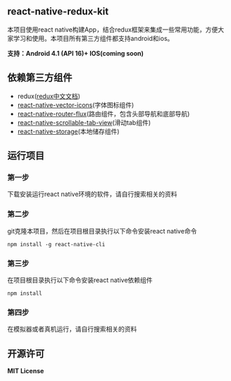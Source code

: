 ## react-native-redux-kit

本项目使用react native构建App，结合redux框架来集成一些常用功能，方便大家学习和使用。本项目所有第三方组件都支持android和ios。

**支持：Android 4.1 (API 16)+ IOS(coming soon)**

## 依赖第三方组件

- redux([redux中文文档](http://cn.redux.js.org/))
- [react-native-vector-icons](https://github.com/oblador/react-native-vector-icons)(字体图标组件)
- [react-native-router-flux](https://github.com/aksonov/react-native-router-flux)(路由组件，包含头部导航和底部导航)
- [react-native-scrollable-tab-view](https://github.com/brentvatne/react-native-scrollable-tab-view)(滑动tab组件)
- [react-native-storage](https://github.com/sunnylqm/react-native-storage)(本地储存组件)

## 运行项目

### 第一步

下载安装运行react native环境的软件，请自行搜索相关的资料

### 第二步

git克隆本项目，然后在项目根目录执行以下命令安装react native命令
```
npm install -g react-native-cli
```

### 第三步

在项目根目录执行以下命令安装react native依赖组件
```
npm install
```

### 第四步

在模拟器或者真机运行，请自行搜索相关的资料

## 开源许可

**MIT License**